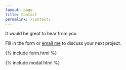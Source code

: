 ```yaml
---
layout: page
title: Contact
permalink: /contact/
---
```


It would be great to hear from you.

Fill in the form or [email me](mailto:{{site.email}}) to discuss your next project.

{% include form.html %}

{% include modal.html %}
